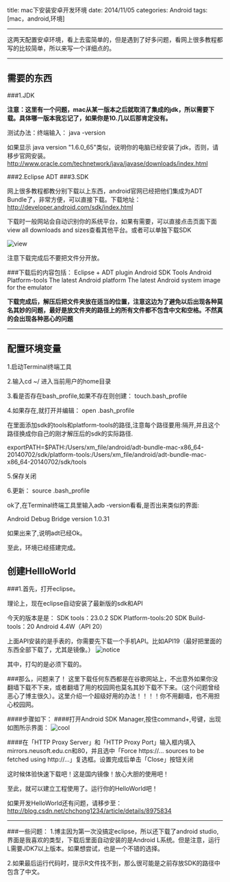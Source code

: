 title: mac下安装安卓开发环境
date: 2014/11/05
categories: Android
tags: [mac，android,环境]


---
这两天配置安卓环境，看上去蛮简单的，但是遇到了好多问题，看网上很多教程都写的比较简单，所以来写一个详细点的。

---
<!-- more -->
## 需要的东西
###1.JDK 

**注意：这里有一个问题，mac从某一版本之后就取消了集成的jdk，所以需要下载。具体哪一版本我忘记了，如果你是10.几以后那肯定没有。**

测试办法：终端输入： java -version

如果显示   java version "1.6.0_65"类似，说明你的电脑已经安装了jdk，否则，请移步官网安装。
<http://www.oracle.com/technetwork/java/javase/downloads/index.html>
        
###2.Eclipse ADT
###3.SDK

网上很多教程都教分别下载以上东西，android官网已经把他们集成为ADT Bundle了，非常方便，可以直接下载。下载地址：
<http://developer.android.com/sdk/index.html>

下载时一般网站会自动识别你的系统平台，如果有需要，可以直接点击页面下面view all downloads and sizes查看其他平台。或者可以单独下载SDK

![view](/img/download.png)


注意下载完成后不要把文件分开放。

###下载后的内容包括：
Eclipse + ADT plugin
Android SDK Tools
Android Platform-tools
The latest Android platform
The latest Android system image for the emulator

**下载完成后，解压后把文件夹放在适当的位置，注意这边为了避免以后出现各种莫名其妙的问题，最好是放文件夹的路径上的所有文件都不包含中文和空格。不然真的会出现各种恶心的问题**

---

## 配置环境变量

1.启动Terminal终端工具

2.输入cd ~/ 进入当前用户的home目录

3.看是否存在bash_profile,如果不存在则创建： touch.bash_profile

4.如果存在,就打开并编辑： open .bash_profile

在里面添加sdk的tools和platform-tools的路径,注意每个路径要用:隔开,并且这个路径换成你自己的刚才解压后的sdk的实际路径.


exportPATH=$PATH:/Users/xm_file/android/adt-bundle-mac-x86_64-20140702/sdk/platform-tools:/Users/xm_file/android/adt-bundle-mac-x86_64-20140702/sdk/tools
 

5.保存关闭

6.更新： source .bash_profile

ok了,在Terminal终端工具里输入adb -version看看,是否出来类似的界面:

Android Debug Bridge version 1.0.31

如果出来了,说明adt已经Ok。

至此，环境已经搭建完成。

## 创建HellloWorld

###1.首先，打开eclipse。

理论上，现在eclipse自动安装了最新版的sdk和API

今天的版本是是：
SDK tools：23.0.2
SDK Platform-tools:20
SDK Build-tools：20
Android 4.4W（API 20）

上面API安装的是手表的，你需要先下载一个手机API。比如API19（最好把里面的东西全部下载了，尤其是镜像。）
![notice](/img/API.png)

其中，打勾的是必须下载的。

###那么，问题来了！
这里下载任何东西都是在谷歌网站上，不出意外如果你没翻墙下载不下来，或者翻墙了用的校园网也莫名其妙下载不下来。（这个问题曾经恶心了博主很久）。这里介绍一个超级好用的办法！！！！你不用翻墙，也不用担心校园网。

####步骤如下：
####打开Android SDK Manager,按住command+,号键，出现如图所示界面：
![cool](/img/command.jpg)

####在「HTTP Proxy Server」和「HTTP Proxy Port」输入框内填入mirrors.neusoft.edu.cn和80，并且选中「Force https://... sources to be fetched using http://...」复选框。设置完成后单击「Close」按钮关闭

这时候体验快速下载吧！这是国内镜像！放心大胆的使用吧！

至此，就可以建立工程使用了。运行你的HelloWorld吧！

如果开发HelloWorld还有问题，请移步至：<http://blog.csdn.net/chchong1234/article/details/8975834>


---

###一些问题：
1.博主因为第一次没搞定eclipse，所以还下载了android studio,界面是我喜欢的类型，下载后里面自动安装的是Android L系统。但是注意，运行L需要JDK7以上版本。如果想尝试，也是一个不错的选择。

2.如果最后运行代码时，提示R文件找不到，那么很可能是之前存放SDK的路径中包含了中文。



